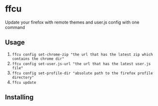 # ffcu

Update your firefox with remote themes and user.js config with one command

## Usage

1. `ffcu config set-chrome-zip "the url that has the latest zip which contains the chrome dir"`
2. `ffcu config set-user.js-url "the url that has the latest user.js file"`
3. `ffcu config set-profile-dir "absolute path to the firefox profile directory"`
4. `ffcu update`

## Installing
